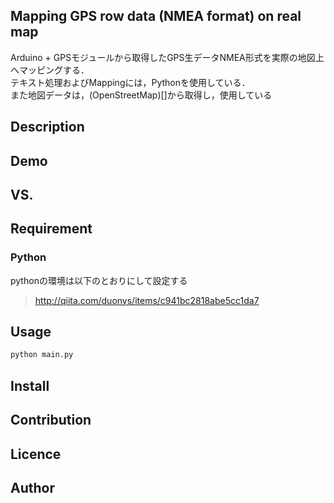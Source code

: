 Mapping GPS row data (NMEA format) on real map
---
Arduino + GPSモジュールから取得したGPS生データNMEA形式を実際の地図上へマッピングする．  
テキスト処理およびMappingには，Pythonを使用している．  
また地図データは，(OpenStreetMap)[]から取得し，使用している  
## Description

## Demo


## VS. 

## Requirement
### Python
pythonの環境は以下のとおりにして設定する
> http://qiita.com/duonys/items/c941bc2818abe5cc1da7


## Usage

```bash
python main.py
```

## Install

## Contribution

## Licence


## Author
